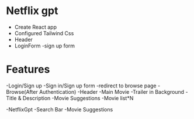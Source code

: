 # Netflix gpt

- Create React app
- Configured Tailwind Css
- Header
- LoginForm
-sign up form
 



# Features

-Login/Sign up
   -Sign in/Sign up form 
   -redirect to browse page
-Browse(After Authentication)
     -Header
     -Main Movie
         -Trailer in Background
         -Title & Description
         -Movie Suggestions
            -Movie list*N

-NetflixGpt
    -Search Bar
    -Movie Suggestions




         




